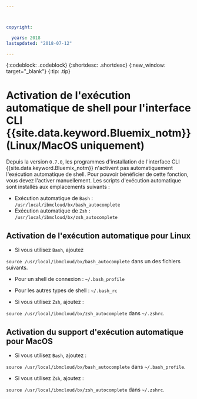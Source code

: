 ```yaml
---



copyright:

  years: 2018
lastupdated: "2018-07-12"

---
```


{:codeblock: .codeblock} 
{:shortdesc: .shortdesc}
{:new_window: target="_blank"}
{:tip: .tip}

# Activation de l'exécution automatique de shell pour l'interface CLI {{site.data.keyword.Bluemix_notm}} (Linux/MacOS uniquement)

Depuis la version `0.7.0`, les programmes d'installation de l'interface CLI {{site.data.keyword.Bluemix_notm}} n'activent pas automatiquement l'exécution automatique de shell. Pour pouvoir bénéficier de cette fonction, vous devez l'activer manuellement. Les scripts d'exécution automatique sont installés aux emplacements suivants :

* Exécution automatique de `Bash` : `/usr/local/ibmcloud/bx/bash_autocomplete`
* Exécution automatique de `Zsh` : `/usr/local/ibmcloud/bx/zsh_autocomplete`

## Activation de l'exécution automatique pour Linux

* Si vous utilisez `Bash`, ajoutez 

`source /usr/local/ibmcloud/bx/bash_autocomplete` dans un des fichiers suivants.

  * Pour un shell de connexion : `~/.bash_profile`
  * Pour les autres types de shell : `~/.bash_rc`
  
* Si vous utilisez `Zsh`, ajoutez : 

`source /usr/local/ibmcloud/bx/zsh_autocomplete` dans `~/.zshrc`.

## Activation du support d'exécution automatique pour MacOS

* Si vous utilisez `Bash`, ajoutez : 

`source /usr/local/ibmcloud/bx/bash_autocomplete` dans `~/.bash_profile`.
* Si vous utilisez `Zsh`, ajoutez : 

`source /usr/local/ibmcloud/bx/zsh_autocomplete` dans `~/.zshrc`.
